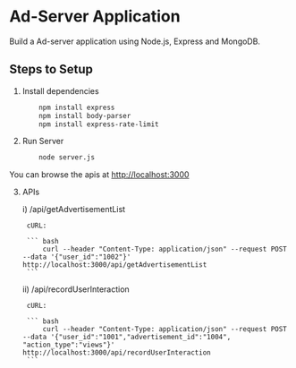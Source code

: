 # Ad-Server Application

Build a Ad-server application using Node.js, Express and MongoDB.

## Steps to Setup

1. Install dependencies

    ```bash
        npm install express
        npm install body-parser
        npm install express-rate-limit

    ```

2. Run Server

    ```bash
        node server.js
    ```

You can browse the apis at <http://localhost:3000>

3. APIs

    i)  /api/getAdvertisementList
    
        cURL:

        ``` bash   
            curl --header "Content-Type: application/json" --request POST --data '{"user_id":"1002"}' http://localhost:3000/api/getAdvertisementList
        ```

    ii) /api/recordUserInteraction
        
        cURL:
        
        ``` bash
            curl --header "Content-Type: application/json" --request POST --data '{"user_id":"1001","advertisement_id":"1004", "action_type":"views"}' http://localhost:3000/api/recordUserInteraction
        ```

